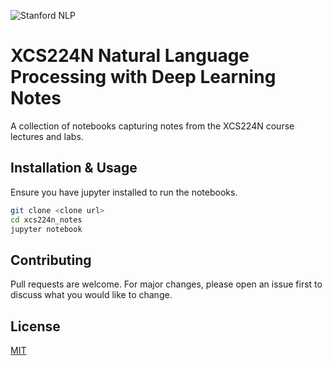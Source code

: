 ![Stanford NLP](http://web.stanford.edu/class/cs224n/images/stanford-nlp-logo-160.jpg)


# XCS224N Natural Language Processing with Deep Learning Notes

A collection of notebooks capturing notes from the XCS224N course lectures and labs.

## Installation & Usage

Ensure you have jupyter installed to run the notebooks.

```bash
git clone <clone url>
cd xcs224n_notes
jupyter notebook
```

## Contributing
Pull requests are welcome. For major changes, please open an issue first to discuss what you would like to change.

## License
[MIT](https://choosealicense.com/licenses/mit/)
